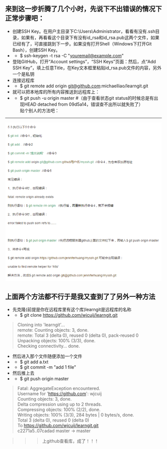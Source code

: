来到这一步折腾了几个小时，先说下不出错误的情况下正常步骤吧：
--------------------------------------------
- 创建SSH Key。在用户主目录下C:\Users\Administrator，看看有没有.ssh目录，如果有，再看看这个目录下有没有id_rsa和id_rsa.pub这两个文件，如果已经有了，可直接跳到下一步。如果没有打开Shell（Windows下打开Git Bash），创建SSH Key。
- - $ ssh-keygen -t rsa -C "youremail@example.com"
- 登陆GitHub，打开“Account settings”，“SSH Keys”页面：然后，点“Add SSH Key”，填上任意Title，在Key文本框里粘贴id_rsa.pub文件的内容，另外一个是私钥
- 连接远程库
- - $ git remote add origin git@github.com:michaelliao/learngit.git
- 就可以把本地库的所有内容推送到远程库上：
- - $ git push -u origin master
#（由于查看状态git status的时候总是有出现HEAD detached from 09d5a14，错误查不出所以就失败了）<br>
贴个别人的方法吧：
--------------
![image](https://github.com/wjcuij/demo/blob/master/img/asd.png)

上面两个方法都不行于是我又查到了了另外一种方法
-----------------------------------------
- 先克隆(前提是你在远程库里有这个库)learngit是远程库的名称
- - $ git clone https://github.com/wjcuij/learngit.git
> Cloning into 'learngit'...<br>
> remote: Counting objects: 3, done.<br>
> remote: Total 3 (delta 0), reused 0 (delta 0), pack-reused 0<br>
> Unpacking objects: 100% (3/3), done.<br>
> Checking connectivity... done.<br>
- 然后进入那个文件随便添加一个文件
- - $ git add a.txt
- - $ git commit -m "add 1 file"
- 然后推上去
- - $ git push origin master
> Fatal: AggregateException encountered.<br>
> Username for 'https://github.com': wjcuij<br>
> Counting objects: 3, done.<br>
> Delta compression using up to 2 threads.<br>
> Compressing objects: 100% (2/2), done.<br>
> Writing objects: 100% (3/3), 284 bytes | 0 bytes/s, done.<br>
> Total 3 (delta 0), reused 0 (delta 0)<br>
> To https://github.com/wjcuij/learngit.git<br>
>    c2271a5..07cadad  master -> master<br>

>>>上github查看库，成了！！！
